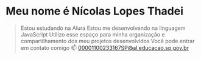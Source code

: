 # Meu nome é **Nícolas Lopes Thadei**
> Estou estudando na Alura
Estou me desenvolvendo na linguagem JavaScript
Utilizo esse espaço para minha organização e compartilhamento dos meu projetos desenvolvidos
Você pode entrar em contato comigo 📫 00001100233167SP@al.educacao.sp.gov.br
